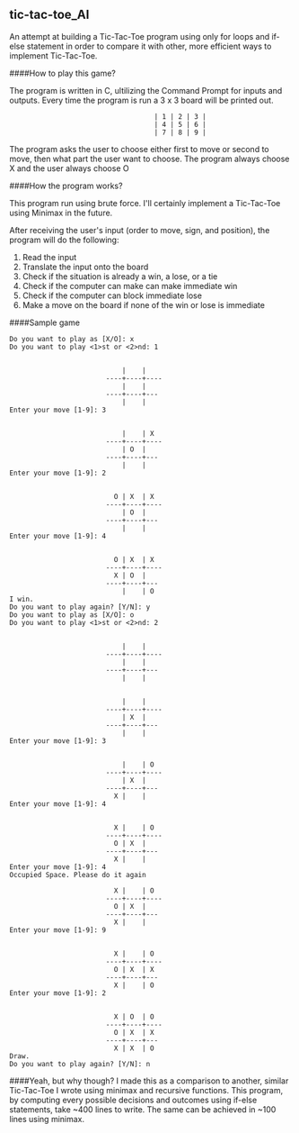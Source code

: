 ## tic-tac-toe_AI
An attempt at building a Tic-Tac-Toe program using only for loops and if-else statement in order to compare it with other, more efficient ways to implement Tic-Tac-Toe.

####How to play this game?

The program is written in C, ultilizing the Command Prompt for inputs and outputs. Every time the program is 
run a 3 x 3 board will be printed out.

										| 1 | 2 | 3 |
										| 4 | 5 | 6 |
										| 7 | 8 | 9 |
	
The program asks the user to choose either first to move or second to move, then what part the user want to choose.
The program always choose X and the user always choose O
	
####How the program works?

This program run using brute force. I'll certainly implement a Tic-Tac-Toe using Minimax in the future.

After receiving the user's input (order to move, sign, and position), the program will do the following:

1. Read the input
2. Translate the input onto the board
3. Check if the situation is already a win, a lose, or a tie
4. Check if the computer can make can make immediate win 
5. Check if the computer can block immediate lose 
6. Make a move on the board if none of the win or lose is immediate

####Sample game

	Do you want to play as [X/O]: x
	Do you want to play <1>st or <2>nd: 1
	
	
	                            |    |
	                        ----+----+----
	                            |    |
	                        ----+----+---
	                            |    |
	Enter your move [1-9]: 3
	
	
	                            |    | X
	                        ----+----+----
	                            | O  |
	                        ----+----+---
	                            |    |
	Enter your move [1-9]: 2
	
	
	                          O | X  | X
	                        ----+----+----
	                            | O  |
	                        ----+----+---
	                            |    |
	Enter your move [1-9]: 4
	
	
	                          O | X  | X
	                        ----+----+----
	                          X | O  |
	                        ----+----+---
	                            |    | O
	I win.
	Do you want to play again? [Y/N]: y
	Do you want to play as [X/O]: o
	Do you want to play <1>st or <2>nd: 2
	
	
	                            |    |
	                        ----+----+----
	                            |    |
	                        ----+----+---
	                            |    |
	
	
	                            |    |
	                        ----+----+----
	                            | X  |
	                        ----+----+---
	                            |    |
	Enter your move [1-9]: 3
	
	
	                            |    | O
	                        ----+----+----
	                            | X  |
	                        ----+----+---
	                          X |    |
	Enter your move [1-9]: 4
	
	
	                          X |    | O
	                        ----+----+----
	                          O | X  |
	                        ----+----+---
	                          X |    |
	Enter your move [1-9]: 4
	Occupied Space. Please do it again
	
	                          X |    | O
	                        ----+----+----
	                          O | X  |
	                        ----+----+---
	                          X |    |
	Enter your move [1-9]: 9
	
	
	                          X |    | O
	                        ----+----+----
	                          O | X  | X
	                        ----+----+---
	                          X |    | O
	Enter your move [1-9]: 2
	
	
	                          X | O  | O
	                        ----+----+----
	                          O | X  | X
	                        ----+----+---
	                          X | X  | O
	Draw.
	Do you want to play again? [Y/N]: n

	
####Yeah, but why though?
I made this as a comparison to another, similar Tic-Tac-Toe I wrote using minimax and recursive functions. This program, by computing every possible decisions and outcomes using if-else statements, take ~400 lines to write. The same can be achieved in ~100 lines using minimax.
